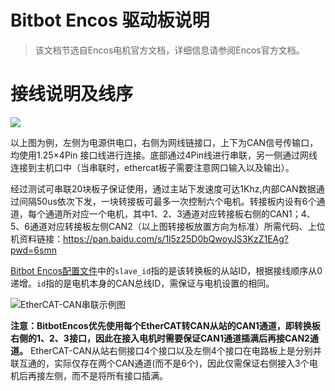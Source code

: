 # Bitbot Encos 驱动板说明
>
> 该文档节选自Encos电机官方文档，详细信息请参阅Encos官方文档。

# 接线说明及线序

![](https://opensource-doc-1253829354.cos.ap-beijing.myqcloud.com/libBitbotEncos/EncosBoard.png)

以上图为例，左侧为电源供电口，右侧为网线链接口，上下为CAN信号传输口，均使用1.25×4Pin 接口线进行连接。底部通过4Pin线进行串联，另一侧通过网线连接到主机口中（当串联时，ethercat板子需要注意网口输入以及输出）。

经过测试可串联20块板子保证使用，通过主站下发速度可达1Khz,内部CAN数据通过间隔50us依次下发，一块转接板可最多一次控制六个电机。转接板内设有6个通道，每个通道所对应一个电机，其中1、2、3通道对应转接板右侧的CAN1；4、5、6通道对应转接板左侧CAN2（以上图转接板放置方向为标准）所需代码、上位机资料链接：<https://pan.baidu.com/s/1l5z25D0bQwoyJS3KzZ1EAg?pwd=6smn>

[Bitbot Encos配置文件](./BitbotEncosConfig.md)中的``slave_id``指的是该转换板的从站ID，根据接线顺序从0递增。``id``指的是电机本身的CAN总线ID，需保证与电机设置的相同。

![EtherCAT-CAN串联示例图](https://opensource-doc-1253829354.cos.ap-beijing.myqcloud.com/libBitbotEncos/EncosBoardConn.png)

**注意：BitbotEncos优先使用每个EtherCAT转CAN从站的CAN1通道，即转换板右侧的1、2、3接口，因此在接入电机时需要保证CAN1通道插满后再接CAN2通道。** EtherCAT-CAN从站右侧接口4个接口以及左侧4个接口在电路板上是分别并联互通的，实际仅存在两个CAN通道(而不是6个)，因此仅需保证右侧接入3个电机后再接左侧，而不是将所有接口插满。
